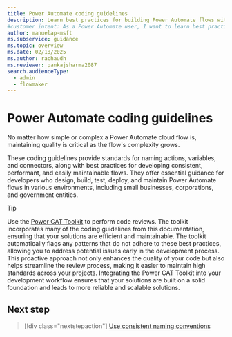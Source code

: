 ```yaml
---
title: Power Automate coding guidelines
description: Learn best practices for building Power Automate flows with coding guidelines. Improve consistency, performance, and maintainability.
#customer intent: As a Power Automate user, I want to learn best practices for building and maintaining efficient cloud flows.
author: manuelap-msft
ms.subservice: guidance
ms.topic: overview
ms.date: 02/18/2025
ms.author: rachaudh
ms.reviewer: pankajsharma2087
search.audienceType: 
  - admin
  - flowmaker
---
```


# Power Automate coding guidelines

No matter how simple or complex a Power Automate cloud flow is, maintaining quality is critical as the flow's complexity grows.

These coding guidelines provide standards for naming actions, variables, and connectors, along with best practices for developing consistent, performant, and easily maintainable flows. They offer essential guidance for developers who design, build, test, deploy, and maintain Power Automate flows in various environments, including small businesses, corporations, and government entities.

>[!TIP]
>Use the [Power CAT Toolkit](https://appsource.microsoft.com/product/dynamics-365/microsoftpowercatarch.powercattools?tab=Overview) to perform code reviews. The toolkit incorporates many of the coding guidelines from this documentation, ensuring that your solutions are efficient and maintainable. The toolkit automatically flags any patterns that do not adhere to these best practices, allowing you to address potential issues early in the development process. This proactive approach not only enhances the quality of your code but also helps streamline the review process, making it easier to maintain high standards across your projects. Integrating the Power CAT Toolkit into your development workflow ensures that your solutions are built on a solid foundation and leads to more reliable and scalable solutions.

## Next step

> [!div class="nextstepaction"]
> [Use consistent naming conventions](use-consistent-naming-conventions.md)

